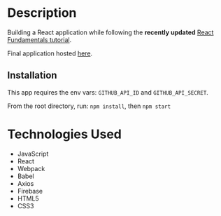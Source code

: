 # Description

Building a React application while following the **recently updated** [React Fundamentals tutorial](https://reacttraining.com/online).

Final application hosted [here](https://github-battle-6d478.firebaseapp.com).

## Installation

This app requires the env vars: `GITHUB_API_ID` and `GITHUB_API_SECRET`.

From the root directory, run:
`npm install`, then
`npm start`

# Technologies Used
  * JavaScript
  * React
  * Webpack
  * Babel
  * Axios
  * Firebase
  * HTML5
  * CSS3

